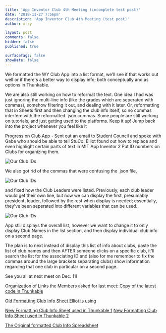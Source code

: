 ```yaml
---
title: 'App Inventor Club 4th Meeting (incomplete test post)'
date: '2018-11-27 7:56pm'
description: 'App Inventor Club 4th Meeting (test post)'
author: x-ry	

layout: post
comments: false
hidden: false
published: true

surfaceTags: false
showDate: false
---
```

We formatted the WY Club App into a list format, we'll see if that works out well or if there's a better way to display info; both conceptually and as options in Thunkable. 

We are also still working on how to reformat the text. One idea I had was just ignoring the multi-line info (like the grades which are seperated with commas), somehow filtering it out, and dealing with it later. Or, reformatting that in Sheets first and then changing the club info itself, so no commas interfere with the reformatted .json commas.
Some people are still working on tutorials, and just getting used to the platforms. Keep it up! Jump back into the project whenever you feel like it


Progress on Club App - 
Sent out an email to Student Council and spoke with Gabe who should be able to tell StuCo.
Elliot found out how to replace and even highlight certain parts of text in MIT App Inventor 2
Put ID numbers on Clubs for organizing them. 

![Our Club IDs](https://x-ry.github.io/assets/images/posts/phoneids.png)

We also got rid of the commas that were confusing the .json file,

![Our Club IDs](https://x-ry.github.io/assets/images/posts/phonegrades.png)

and fixed how the Club Leaders were listed. Previously, each club leader would get their own line, but now we can display the first, presumably president, leader, followed by the rest when display is needed; essentially, they've been seperated into different variables that can be used.

![Our Club IDs](https://x-ry.github.io/assets/images/posts/phoneleader.png)

App still displays the overall list, however we want to change it to only display Club Names in the list section, and then display individual club info on a second page.

The plan is to next instead of display this list of info about clubs,  paste the list of club names and then AFTER someone clicks on a specific club, it'll search the list for the associating ID and (also for me remember to fix the commas around the large brackets separating clubs) show information regarding that one club in particular on a second page.

See you all at next meet on Dec. 11!


Organization of Links the Members asked for last meet:
[Copy of the latest code in Thunkable](https://x.thunkable.com/copy/9ab8720a9e77b2038ff86d9da3ebe310)

[Old Formatting Club Info Sheet Elliot is using](https://docs.google.com/document/d/1ZNujjTBrKI2mF0gR0U5lwfkzhgh0SBRooFYPoEuO6ys/edit?ts=5bfdbec8)

[New Formatting Club Info Sheet used in Thunkable 1](https://github.com/X-Ry/2017ClubsTest/blob/master/clubs.json)
[New Formatting Club Info Sheet used in Thunkable 2](https://hungry-visvesvaraya-4c96f0.netlify.com/clubs.json)

[The Original formatted Club Info Spreadsheet](https://docs.google.com/spreadsheets/d/1vOQg5wR3QCwy8K4L1uhZGRhygDbLxu9cLol-ofDhQKA/edit#gid=522824811)
